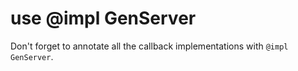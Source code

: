 # use @impl GenServer

Don't forget to annotate all the callback implementations with `@impl GenServer`.
